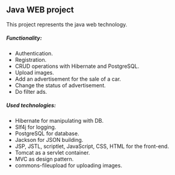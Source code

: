 ## Java WEB project

This project represents the java web technology. 

##### Functionality:
- Authentication.
- Registration.
- CRUD operations with Hibernate and PostgreSQL.
- Upload images.
- Add an advertisement for the sale of a car.
- Change the status of advertisement.
- Do filter ads.

##### Used technologies:

- Hibernate for manipulating with DB.
- Slf4j for logging.
- PostgreSQL for database.
- Jackson for JSON building.
- JSP, JSTL, scriptlet, JavaScript, CSS, HTML for the front-end.
- Tomcat as a servlet container.
- MVC as design pattern.
- commons-fileupload for uploading images.

